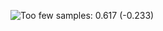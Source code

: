 ![Too few samples: 0.617 (-0.233)](https://img.shields.io/badge/Too%20few%20samples-0.617%20%28--0.233%29-f0e543 "Insufficient observations to determine statistical significance")